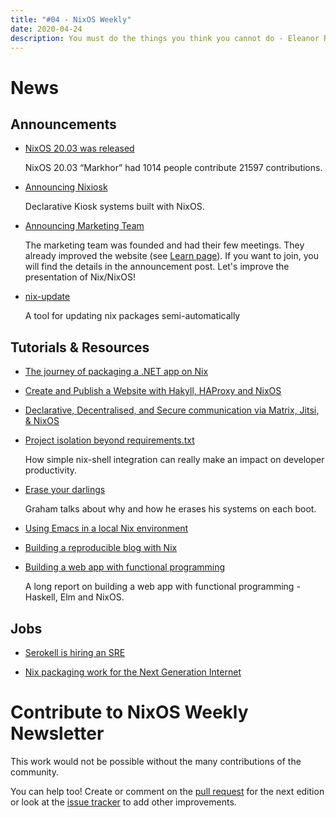 ```yaml
---
title: "#04 - NixOS Weekly"
date: 2020-04-24
description: You must do the things you think you cannot do - Eleanor Roosevelt
---
```


# News

## Announcements

- [NixOS 20.03 was released](https://discourse.nixos.org/t/nixos-20-03-release)

  NixOS 20.03 “Markhor” had 1014 people contribute 21597 contributions.

- [Announcing Nixiosk](http://matthewbauer.us/blog/nixiosk.html)

  Declarative Kiosk systems built with NixOS.

- [Announcing Marketing Team](https://discourse.nixos.org/t/marketing-team-can-we-present-nix-nixos-better/6249)

  The marketing team was founded and had their few meetings. They already improved the website (see
  [Learn page](https://nixos.org/learn.html)). If you want to join, you will find the details in the
  announcement post. Let's improve the presentation of Nix/NixOS!

- [nix-update](https://github.com/Mic92/nix-update/)

  A tool for updating nix packages semi-automatically

## Tutorials & Resources

- [The journey of packaging a .NET app on Nix](https://sgt.hootr.club/molten-matter/dotnet-on-nix/)

- [Create and Publish a Website with Hakyll, HAProxy and NixOS](https://www.thomasbach.dev/posts/2020-04-03-website-init.html)

- [Declarative, Decentralised, and Secure communication via Matrix, Jitsi, & NixOS](https://kaushikc.org/posts/matrix-jitsi-nixos.html)

- [Project isolation beyond requirements.txt](https://blog.niteo.co/project-isolation-beyond-requirements-txt/)

  How simple nix-shell integration can really make an impact on
  developer productivity.

- [Erase your darlings](https://grahamc.com/blog/erase-your-darlings)

  Graham talks about why and how he erases his systems on each boot.

- [Using Emacs in a local Nix environment](https://splintah.gitlab.io/posts/2020-04-13-emacs-local-nix-environment.html)

- [Building a reproducible blog with Nix](https://blog.ysndr.de/posts/internals/2020-04-10-built-with-nix/)

- [Building a web app with functional programming](https://blog.patchgirl.io/2020/02/29/building-a-web-app-with-fp-intro.html)

  A long report on building a web app with functional programming - Haskell, Elm and NixOS.

## Jobs

- [Serokell is hiring an SRE](https://serokell.io/blog/hiring-sre)

- [Nix packaging work for the Next Generation Internet](https://discourse.nixos.org/t/contract-work-for-the-next-generation-internet/6840)

# Contribute to NixOS Weekly Newsletter

This work would not be possible without the many contributions of the community.

You can help too! Create or comment on the [pull request](https://github.com/NixOS/nixos-weekly/pulls)
for the next edition or look at the
[issue tracker](https://github.com/NixOS/nixos-weekly/issues) to add other improvements.
